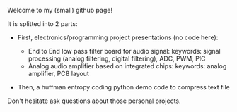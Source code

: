 Welcome to my (small) github page!

It is splitted into 2 parts:

- First, electronics/programming project presentations (no code here):
	- End to End low pass filter board for audio signal:
		keywords: signal processing (analog filtering, digital filtering), ADC, PWM, PIC
	- Analog audio amplifier based on integrated chips:
		keywords: analog amplifier, PCB layout

- Then, a huffman entropy coding python demo code to compress text file


Don't hesitate ask questions about those personal projects.